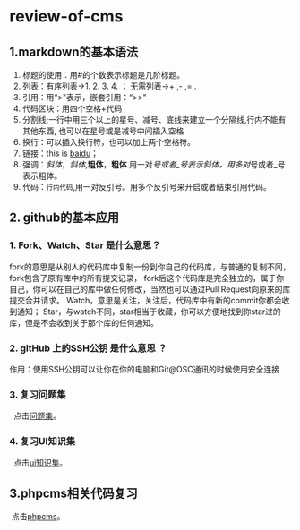# review-of-cms
##  1.markdown的基本语法 
  1. 标题的使用：用#的个数表示标题是几阶标题。
  2. 列表：有序列表->1.  2.  3.  4. ； 无需列表->+ ,- ,= .
  3. 引用：用“>"表示，嵌套引用：“>>"
  4. 代码区块：用四个空格+代码
  5. 分割线;一行中用三个以上的星号、减号、底线来建立一个分隔线,行内不能有其他东西,
也可以在星号或是减号中间插入空格
  6. 换行：可以插入换行符，也可以加上两个空格符。
  7. 链接：this is [baidu](http://www.baidu.com)；
  8. 强调：*斜体*，_斜体_,**粗体**，__粗体__.用一对*号或者_号表示斜体，用多对*号或者_号表示粗体。
  9. 代码：`行内代码`,用一对反引号。用多个反引号来开启或者结束引用代码。
## 2. github的基本应用
###  1. Fork、Watch、Star 是什么意思？  
  fork的意思是从别人的代码库中复制一份到你自己的代码库，与普通的复制不同，fork包含了原有库中的所有提交记录，
fork后这个代码库是完全独立的，属于你自己，你可以在自己的库中做任何修改，当然也可以通过Pull Request向原来的库提交合并请求。
  Watch，意思是关注，关注后，代码库中有新的commit你都会收到通知；
  Star，与watch不同，star相当于收藏，你可以方便地找到你star过的库，但是不会收到关于那个库的任何通知。
###  2. gitHub 上的SSH公钥 是什么意思 ？
  作用：使用SSH公钥可以让你在你的电脑和Git@OSC通讯的时候使用安全连接
###  3. 复习问题集  
   点击[问题集](https://github.com/guolong15703276938/questions)。
###  4. 复习UI知识集
   点击[ui知识集](https://github.com/guolong15703276938/UI-)。
##  3.phpcms相关代码复习
  点击[phpcms](https://github.com/guolong15703276938/webs)。
 
